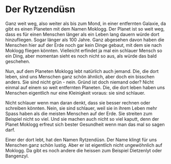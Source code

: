 Der Rytzendüsn
==============

Ganz weit weg, also weiter als bis zum Mond, in einer entfernten Galaxie, da gibt es einen Planeten mit dem Namen Moklogg. Der Planet ist so weit weg, dass es für einen Menschen länger als ein Leben lang dauern würde dort hinzufliegen. Sogar länger als 100 Jahre. Ganz abgesehen davon haben die Menschen hier auf der Erde noch gar kein Dinge gebaut, mit dem sie nach Moklogg fliegen könnten. Vielleicht erfindet ja mal ein schlauer Mensch so ein Ding, aber momentan sieht es noch nicht so aus, als würde das bald geschehen.

Nun, auf dem Planeten Moklogg lebt natürlich auch jemand. Die, die dort leben, sind uns Menschen ganz schön ähnlich, aber doch ein bisschen anders. Sie sind nicht grün - nein. Gründ ist doch niemand oder? Nicht einmal auf einem so weit entfernten Planeten. Die, die dort leben haben uns Menschen eigentlich nur eine Kleinigkeit voraus: sie sind schlauer.

Nicht schlauer wenn man daran denkt, dass sie besser rechnen oder schreiben könnten. Nein, sie sind schlauer, weil sie in ihrem Leben mehr Spass haben als die meisten Menschen auf der Erde. Sie streiten zum Beispiel nicht so viel. Und sie machen auch nicht so viel kaputt, denn der Planet Moklogg erfreut sich bester Gesundheit wenn man das mal so sagen darf.

Einer der dort lebt, hat den Namen Rytzendüsn. Der Name klingt für uns Menschen ganz schön lustig. Aber er ist eigentlich nicht ungewöhnlich auf Moklogg. Da gibt es noch andere die heissen zum Beispiel Dietzenlyt oder Bangenzyl. 
